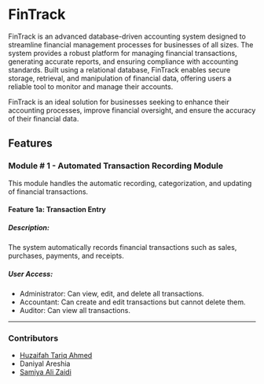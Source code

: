 # FinTrack

FinTrack is an advanced database-driven accounting system designed to streamline financial management
processes for businesses of all sizes. The system provides a robust platform for managing financial
transactions, generating accurate reports, and ensuring compliance with accounting standards. Built using
a relational database, FinTrack enables secure storage, retrieval, and manipulation of financial data,
offering users a reliable tool to monitor and manage their accounts.

FinTrack is an ideal solution for businesses seeking to enhance their accounting processes, improve
financial oversight, and ensure the accuracy of their financial data.

## Features

### Module # 1 - Automated Transaction Recording Module

This module handles the automatic recording, categorization, and updating of financial transactions.

#### Feature 1a: Transaction Entry

##### Description: 

The system automatically records financial transactions such as sales, purchases, payments, and receipts.

##### User Access:

- Administrator: Can view, edit, and delete all transactions.
- Accountant: Can create and edit transactions but cannot delete them.
- Auditor: Can view all transactions.




--- 

### Contributors
- [Huzaifah Tariq Ahmed](https://github.com/huzaifahtariqahmed)
- Daniyal Areshia
- [Samiya Ali Zaidi](https://github.com/samiyaalizaidi)
